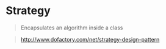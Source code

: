 # Strategy

> Encapsulates an algorithm inside a class

> http://www.dofactory.com/net/strategy-design-pattern
